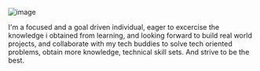 
![image](https://user-images.githubusercontent.com/105439855/214145585-7478768c-b383-460b-958a-0a33ee9eaef0.png)

I'm a focused and a goal driven individual, eager to excercise the knowledge i obtained from learning, and looking forward to build real world projects, and collaborate with my tech buddies to solve tech oriented problems, obtain more knowledge, technical skill sets.
And strive to be the best. 
